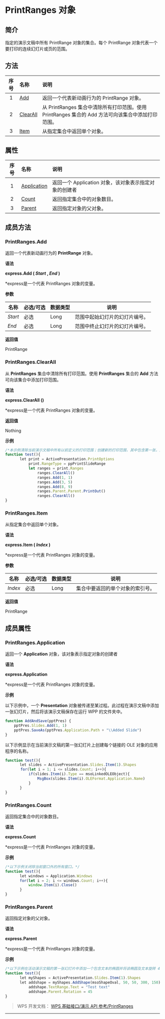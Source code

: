 # PrintRanges 对象

## 简介

指定的演示文稿中所有 PrintRange 对象的集合。每个 PrintRange 对象代表一个要打印的连续幻灯片或页的范围。

## 方法

| 序号 | 名称                              | 说明                                                                                              |
|:----:|:----------------------------------|:--------------------------------------------------------------------------------------------------|
|  1   | [Add](#PrintRanges.Add)           | 返回一个代表新动画行为的 PrintRange 对象。                                                        |
|  2   | [ClearAll](#PrintRanges.ClearAll) | 从 PrintRanges 集合中清除所有打印范围。使用 PrintRanges 集合的 Add 方法可向该集合中添加打印范围。 |
|  3   | [Item](#PrintRanges.Item)         | 从指定集合中返回单个对象。                                                                        |

## 属性

| 序号 | 名称                                    | 说明                                                  |
|:----:|:----------------------------------------|:------------------------------------------------------|
|  1   | [Application](#PrintRanges.Application) | 返回一个 Application 对象，该对象表示指定对象的创建者 |
|  2   | [Count](#PrintRanges.Count)             | 返回指定集合中的对象数目。                            |
|  3   | [Parent](#PrintRanges.Parent)           | 返回指定对象的父对象。                                |

## 成员方法

### PrintRanges.Add

返回一个代表新动画行为的 **PrintRange** 对象。

**语法**

**express.Add ( *Start* , *End* )**

\*express是一个代表 PrintRanges 对象的变量。

**参数**

| 名称    | 必选/可选 | 数据类型 | 说明                           |
|---------|-----------|----------|--------------------------------|
| *Start* | 必选      | Long     | 范围中起始幻灯片的幻灯片编号。 |
| *End*   | 必选      | Long     | 范围中终止幻灯片的幻灯片编号。 |

**返回值**

PrintRange

### PrintRanges.ClearAll

从 **PrintRanges** 集合中清除所有打印范围。使用 **PrintRanges** 集合的 **Add** 方法可向该集合中添加打印范围。

**语法**

**express.ClearAll ()**

\*express是一个代表 PrintRanges 对象的变量。

**返回值**

Nothing

**示例**

``` JavaScript
/*本示例清除当前演示文稿中所有以前定义的打印范围；创建新的打印范围，其中包含第一张，第三张到第五张，第八张和第九张幻灯片；打印新定义的幻灯片范围；然后清除新定义的打印范围。*/
function test(){
　　　　let print = ActivePresentation.PrintOptions
    　　　　print.RangeType = ppPrintSlideRange
   　　　　 let ranges = print.Ranges
    　　　　    ranges.ClearAll()
   　　　　     ranges.Add(1, 1)
     　　　　   ranges.Add(3, 5)
      　　　　  ranges.Add(8, 9)
      　　　　  ranges.Parent.Parent.PrintOut()
      　　　　  ranges.ClearAll()
}
```

### PrintRanges.Item

从指定集合中返回单个对象。

**语法**

**express.Item ( *Index* )**

\*express是一个代表 PrintRanges 对象的变量。

**参数**

| 名称    | 必选/可选 | 数据类型 | 说明                             |
|---------|-----------|----------|----------------------------------|
| *Index* | 必选      | Long     | 集合中要返回的单个对象的索引号。 |

**返回值**

PrintRange

## 成员属性

### PrintRanges.Application

返回一个 **Application** 对象，该对象表示指定对象的创建者

**语法**

**express.Application**

\*express是一个代表 PrintRanges 对象的变量。

**示例**

以下示例中，一个 **Presentation** 对象被传递至某过程。此过程在演示文稿中添加一张幻灯片，然后将该演示文稿保存在运行 WPP 的文件夹中。

``` JavaScript
function AddAndSave(pptPres) {
    pptPres.Slides.Add(1, 1)
    pptPres.SaveAs(pptPres.Application.Path + "\\Added Slide")
}
```

以下示例显示在当前演示文稿的第一张幻灯片上创建每个链接的 OLE 对象的应用程序的名称。

``` JavaScript
function test(){
　　　　let slides = ActivePresentation.Slides.Item(1).Shapes
       for(let i = 1; i <= slides.Count; i++){
    　　　　if(slides.Item(i).Type == msoLinkedOLEObject){
     　　　　   MsgBox(slides.Item(i).OLEFormat.Application.Name)
　　　　    }
　　　　}
}
```

### PrintRanges.Count

返回指定集合中的对象数目。

**语法**

**express.Count**

\*express是一个代表 PrintRanges 对象的变量。

**示例**

``` JavaScript
/*以下示例关闭除当前窗口外的所有窗口。*/
function test(){
　　　　let windows = Application.Windows
　　　　for(let i = 2; i <= windows.Count; i++){
　　　　    window.Item(i).Close()
　　　　}
}
```

### PrintRanges.Parent

返回指定对象的父对象。

**语法**

**express.Parent**

\*express是一个代表 PrintRanges 对象的变量。

**示例**

``` JavaScript
/*以下示例在活动演示文稿的第一张幻灯片中添加一个包含文本的椭圆并将该椭圆及文本旋转 45 度。文本框的父对象就是包含文本的 Shape 对象。*/
function test(){
　　　　let myShapes = ActivePresentation.Slides.Item(1).Shapes
　　　　let addshape = myShapes.AddShape(msoShapeOval, 50, 50, 300, 150).TextFrame
    　　　　addshape.TextRange.Text = "Test text"
    　　　　addshape.Parent.Rotation = 45
}
```

> WPS 开发文档： [WPS 基础接口/演示 API 参考/PrintRanges](https://qn.cache.wpscdn.cn/encs/doc/office_v19/index.htm)

------------------------------------------------------------------------
